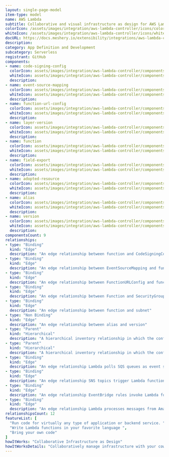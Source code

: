 ```yaml
---
layout: single-page-model
item-type: model
name: AWS Lambda
subtitle: Collaborative and visual infrastructure as design for AWS Lambda
colorIcon: /assets/images/integration/aws-lambda-controller/icons/color/aws-lambda-controller-color.svg
whiteIcon: /assets/images/integration/aws-lambda-controller/icons/white/aws-lambda-controller-white.svg
docURL: https://docs.meshery.io/extensibility/integrations/aws-lambda-controller
description: 
category: App Definition and Development
subcategory: Serverless
registrant: GitHub
components: 
- name: code-signing-config
  colorIcon: assets/images/integration/aws-lambda-controller/components/code-signing-config/icons/color/code-signing-config-color.svg
  whiteIcon: assets/images/integration/aws-lambda-controller/components/code-signing-config/icons/white/code-signing-config-white.svg
  description: 
- name: event-source-mapping
  colorIcon: assets/images/integration/aws-lambda-controller/components/event-source-mapping/icons/color/event-source-mapping-color.svg
  whiteIcon: assets/images/integration/aws-lambda-controller/components/event-source-mapping/icons/white/event-source-mapping-white.svg
  description: 
- name: function-url-config
  colorIcon: assets/images/integration/aws-lambda-controller/components/function-url-config/icons/color/function-url-config-color.svg
  whiteIcon: assets/images/integration/aws-lambda-controller/components/function-url-config/icons/white/function-url-config-white.svg
  description: 
- name: layer-version
  colorIcon: assets/images/integration/aws-lambda-controller/components/layer-version/icons/color/layer-version-color.svg
  whiteIcon: assets/images/integration/aws-lambda-controller/components/layer-version/icons/white/layer-version-white.svg
  description: 
- name: function
  colorIcon: assets/images/integration/aws-lambda-controller/components/function/icons/color/function-color.svg
  whiteIcon: assets/images/integration/aws-lambda-controller/components/function/icons/white/function-white.svg
  description: 
- name: field-export
  colorIcon: assets/images/integration/aws-lambda-controller/components/field-export/icons/color/field-export-color.svg
  whiteIcon: assets/images/integration/aws-lambda-controller/components/field-export/icons/white/field-export-white.svg
  description: 
- name: adopted-resource
  colorIcon: assets/images/integration/aws-lambda-controller/components/adopted-resource/icons/color/adopted-resource-color.svg
  whiteIcon: assets/images/integration/aws-lambda-controller/components/adopted-resource/icons/white/adopted-resource-white.svg
  description: 
- name: alias
  colorIcon: assets/images/integration/aws-lambda-controller/components/alias/icons/color/alias-color.svg
  whiteIcon: assets/images/integration/aws-lambda-controller/components/alias/icons/white/alias-white.svg
  description: 
- name: version
  colorIcon: assets/images/integration/aws-lambda-controller/components/version/icons/color/version-color.svg
  whiteIcon: assets/images/integration/aws-lambda-controller/components/version/icons/white/version-white.svg
  description: 
componentsCount: 9
relationships: 
- type: "Binding"
  kind: "Edge"
  description: "An edge relationship between function and CodeSigningConfig"
- type: "Binding"
  kind: "Edge"
  description: "An edge relationship between EventSourceMapping and function"
- type: "Binding"
  kind: "Edge"
  description: "An edge relationship between FunctionURLConfig and function"
- type: "Binding"
  kind: "Edge"
  description: "An edge relationship between Function and SecurityGroup"
- type: "Binding"
  kind: "Edge"
  description: "An edge relationship between function and subnet"
- type: "Non Binding"
  kind: "Edge"
  description: "An edge relationship between alias and version"
- type: "Parent"
  kind: "Hierarchical"
  description: "A hierarchical inventory relationship in which the configuration of (parent component) is patched with the configuration of (child component). "
- type: "Parent"
  kind: "Hierarchical"
  description: "A hierarchical inventory relationship in which the configuration of (parent component) is patched with the configuration of (child component). "
- type: "Binding"
  kind: "Edge"
  description: "An edge relationship Lambda polls SQS queues as event source for message processing"
- type: "Binding"
  kind: "Edge"
  description: "An edge relationship SNS topics trigger Lambda functions for pub/sub patterns"
- type: "Binding"
  kind: "Edge"
  description: "An edge relationship EventBridge rules invoke Lambda for event-driven architectures"
- type: "Binding"
  kind: "Edge"
  description: "An edge relationship Lambda processes messages from Amazon MQ brokers"
relationshipsCount: 12
featureList: [
  "Run code for virtually any type of application or backend service. ",
  "Write Lambda functions in your favorite language ",
  "Bring your own code"
]
howItWorks: "Collaborative Infrastructure as Design"
howItWorksDetails: "Collaboratively manage infrastructure with your coworkers synchronously sharing the same designs."
---
```

